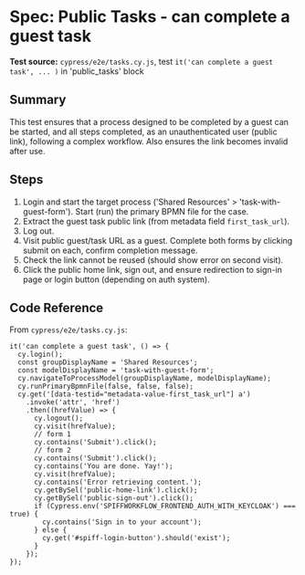 # Spec: Public Tasks - can complete a guest task

**Test source:** `cypress/e2e/tasks.cy.js`, test `it('can complete a guest task', ... )` in 'public_tasks' block

## Summary
This test ensures that a process designed to be completed by a guest can be started, and all steps completed, as an unauthenticated user (public link), following a complex workflow. Also ensures the link becomes invalid after use.

## Steps
1. Login and start the target process ('Shared Resources' > 'task-with-guest-form'). Start (run) the primary BPMN file for the case.
2. Extract the guest task public link (from metadata field `first_task_url`).
3. Log out.
4. Visit public guest/task URL as a guest. Complete both forms by clicking submit on each, confirm completion message.
5. Check the link cannot be reused (should show error on second visit).
6. Click the public home link, sign out, and ensure redirection to sign-in page or login button (depending on auth system).

## Code Reference
From `cypress/e2e/tasks.cy.js`:
```
it('can complete a guest task', () => {
  cy.login();
  const groupDisplayName = 'Shared Resources';
  const modelDisplayName = 'task-with-guest-form';
  cy.navigateToProcessModel(groupDisplayName, modelDisplayName);
  cy.runPrimaryBpmnFile(false, false, false);
  cy.get('[data-testid="metadata-value-first_task_url"] a')
    .invoke('attr', 'href')
    .then((hrefValue) => {
      cy.logout();
      cy.visit(hrefValue);
      // form 1
      cy.contains('Submit').click();
      // form 2
      cy.contains('Submit').click();
      cy.contains('You are done. Yay!');
      cy.visit(hrefValue);
      cy.contains('Error retrieving content.');
      cy.getBySel('public-home-link').click();
      cy.getBySel('public-sign-out').click();
      if (Cypress.env('SPIFFWORKFLOW_FRONTEND_AUTH_WITH_KEYCLOAK') === true) {
        cy.contains('Sign in to your account');
      } else {
        cy.get('#spiff-login-button').should('exist');
      }
    });
});
```
